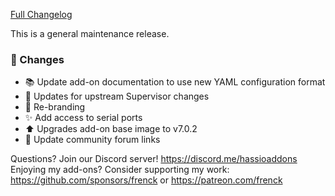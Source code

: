 [Full Changelog][changelog]

This is a general maintenance release.

### 🔨  Changes

- :books: Update add-on documentation to use new YAML configuration format
- :hammer: Updates for upstream Supervisor changes
- :hammer: Re-branding
- :sparkles: Add access to serial ports
- :arrow_up: Upgrades add-on base image to v7.0.2
- :hammer: Update community forum links

[changelog]: https://github.com/hassio-addons/addon-appdaemon/compare/v0.1.2...v0.2.0

Questions? Join our Discord server! https://discord.me/hassioaddons
Enjoying my add-ons? Consider supporting my work:
https://github.com/sponsors/frenck or https://patreon.com/frenck